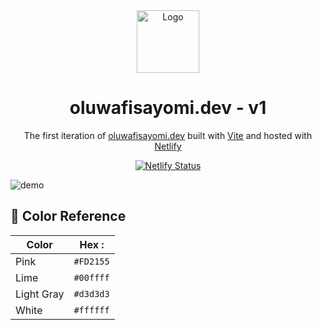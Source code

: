 <div align="center">
  <img alt="Logo" src="https://res.cloudinary.com/fisayomithesedays/image/upload/v1675264262/samples/Portfolio/favico_qpj5yu.png" width="100" />
</div>
<h1 align="center">
  oluwafisayomi.dev - v1
</h1>
<p align="center">
  The first iteration of <a href="https://oluwafisayomi.netlify.app" target="_blank">oluwafisayomi.dev</a> built with <a href="https://vitejs.dev/" target="_blank">Vite</a> and hosted with <a href="https://www.netlify.com/" target="_blank">Netlify</a>
</p>
<p align="center">
  <a href="https://app.netlify.com" target="_blank">
    <img src="https://api.netlify.com/api/v1/badges/1963b488-7b78-48c9-9e2d-6fb5e47ab3af/deploy-status" alt="Netlify Status" />
  </a>
</p>

![demo](https://i.ibb.co/7kTnkQZ/Screenshot-143.png)



## 🎨 Color Reference

| Color          | Hex  :                                                              |
| -------------- | ------------------------------------------------------------------ |
| Pink           | `#FD2155` |
| Lime           | `#00ffff` |
| Light Gray     |  `#d3d3d3`|
| White          | `#ffffff` |
